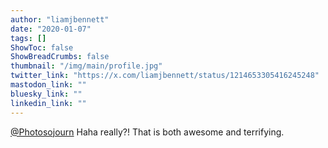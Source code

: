 ```yaml
---
author: "liamjbennett"
date: "2020-01-07"
tags: []
ShowToc: false
ShowBreadCrumbs: false
thumbnail: "/img/main/profile.jpg"
twitter_link: "https://x.com/liamjbennett/status/1214653305416245248"
mastodon_link: ""
bluesky_link: ""
linkedin_link: ""
---
```


[@Photosojourn](https://x.com/Photosojourn) Haha really?! That is both awesome and terrifying.

